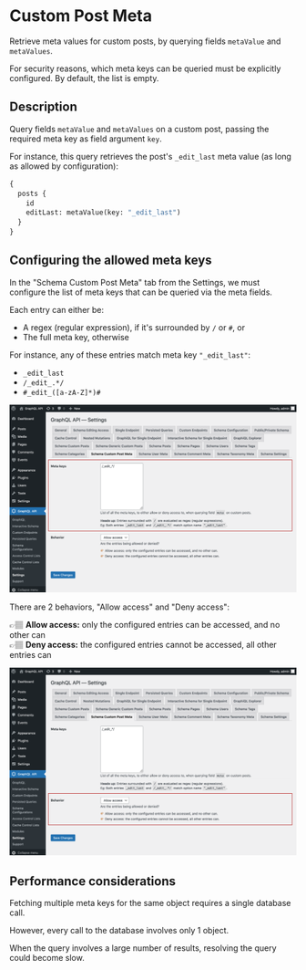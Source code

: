 # Custom Post Meta

Retrieve meta values for custom posts, by querying fields `metaValue` and `metaValues`.

For security reasons, which meta keys can be queried must be explicitly configured. By default, the list is empty.

## Description

Query fields `metaValue` and `metaValues` on a custom post, passing the required meta key as field argument `key`.

For instance, this query retrieves the post's `_edit_last` meta value (as long as allowed by configuration):

```graphql
{
  posts {
    id
    editLast: metaValue(key: "_edit_last")
  }
}
```

## Configuring the allowed meta keys

In the "Schema Custom Post Meta" tab from the Settings, we must configure the list of meta keys that can be queried via the meta fields.

Each entry can either be:

- A regex (regular expression), if it's surrounded by `/` or `#`, or
- The full meta key, otherwise

For instance, any of these entries match meta key `"_edit_last"`:

- `_edit_last`
- `/_edit_.*/`
- `#_edit_([a-zA-Z]*)#`

![Defining the entries](../../images/schema-configuration-custompost-meta-entries.png "Defining the entries")

There are 2 behaviors, "Allow access" and "Deny access":

👉🏽 <strong>Allow access:</strong> only the configured entries can be accessed, and no other can<br/>
👉🏽 <strong>Deny access:</strong> the configured entries cannot be accessed, all other entries can

![Defining the access behavior](../../images/schema-configuration-custompost-meta-behavior.png "Defining the access behavior")

## Performance considerations

Fetching multiple meta keys for the same object requires a single database call.

However, every call to the database involves only 1 object.

When the query involves a large number of results, resolving the query could become slow.
